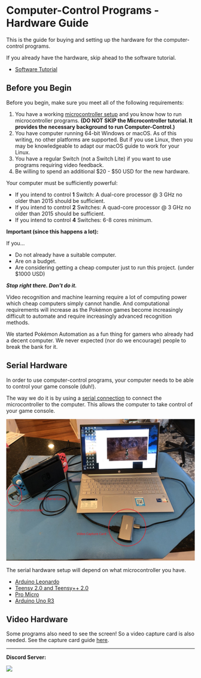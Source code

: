 # Computer-Control Programs - Hardware Guide

This is the guide for buying and setting up the hardware for the computer-control programs.

If you already have the hardware, skip ahead to the software tutorial.
- [Software Tutorial](/Wiki/Software/README.md)


## Before you Begin

Before you begin, make sure you meet all of the following requirements:

1. You have a working [microcontroller setup](https://github.com/PokemonAutomation/Microcontroller) and you know how to run microcontroller programs. **(DO NOT SKIP the Microcontroller tutorial. It provides the necessary background to run Computer-Control.)**
2. You have computer running 64-bit Windows or macOS. As of this writing, no other platforms are supported. But if you use Linux, then you may be knowledgeable to adapt our macOS guide to work for your Linux. 
3. You have a regular Switch (not a Switch Lite) if you want to use programs requiring video feedback.
4. Be willing to spend an additional $20 - $50 USD for the new hardware.

Your computer must be sufficiently powerful:

- If you intend to control **1** Switch: A dual-core processor @ 3 GHz no older than 2015 should be sufficient.
- If you intend to control **2** Switches: A quad-core processor @ 3 GHz no older than 2015 should be sufficient.
- If you intend to control **4** Switches: 6-8 cores minimum.

**Important (since this happens a lot):**

If you...

- Do not already have a suitable computer.
- Are on a budget.
- Are considering getting a cheap computer just to run this project. (under $1000 USD)

***Stop right there. Don't do it.***

Video recognition and machine learning require a lot of computing power which cheap computers simply cannot handle. And computational requirements will increase as the Pokémon games become increasingly difficult to automate and require increasingly advanced recognition methods.

We started Pokémon Automation as a fun thing for gamers who already had a decent computer. We never expected (nor do we encourage) people to break the bank for it.


## Serial Hardware

In order to use computer-control programs, your computer needs to be able to control your game console (duh!).

The way we do it is by using a [serial connection](https://en.wikipedia.org/wiki/Serial_port) to connect the microcontroller to the computer. This allows the computer to take control of your game console.

<img src="images/serial-setup.jpg">


The serial hardware setup will depend on what microcontroller you have.

- [Arduino Leonardo](ArduinoLeonardo.md)
- [Teensy 2.0 and Teensy++ 2.0](Teensy2.md)
- [Pro Micro](ProMicro.md)
- [Arduino Uno R3](ArduinoUnoR3.md)

## Video Hardware

Some programs also need to see the screen! So a video capture card is also needed. See the capture card guide [here](VideoHardware.md).

<hr>

**Discord Server:** 

[<img src="https://canary.discordapp.com/api/guilds/695809740428673034/widget.png?style=banner2">](https://discord.gg/cQ4gWxN)


